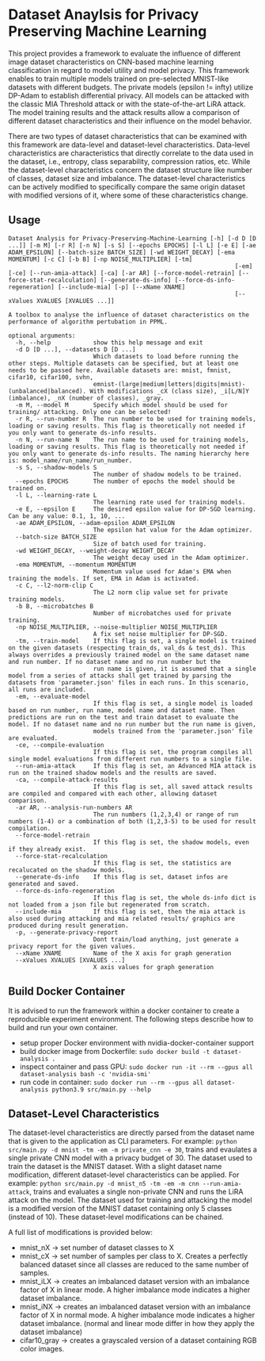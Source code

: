 # Dataset Anaylsis for Privacy Preserving Machine Learning

This project provides a framework to evaluate the influence of different image dataset characteristics on CNN-based machine learning classification in regard to model utility and model privacy.
This framework enables to train multiple models trained on pre-selected MNIST-like datasets with different budgets.
The private models (epsilon != infty) utilize DP-Adam to establish differential privacy.
All models can be attacked with the classic MIA Threshold attack or with the state-of-the-art LiRA attack.
The model training results and the attack results allow a comparison of different dataset characteristics and their influence on the model behavior.

There are two types of dataset characteristics that can be examined with this framework are data-level and dataset-level characteristics.
Data-level characteristics are characteristics that directly correlate to the data used in the dataset, i.e., entropy, class separability, compression ratios, etc.
While the dataset-level characteristics concern the dataset structure like number of classes, dataset size and imbalance.
The dataset-level characteristics can be actively modified to specifically compare the same origin dataset with modified versions of it, where some of these characteristics change.

## Usage
```
Dataset Analysis for Privacy-Preserving-Machine-Learning [-h] [-d D [D ...]] [-m M] [-r R] [-n N] [-s S] [--epochs EPOCHS] [-l L] [-e E] [-ae ADAM_EPSILON] [--batch-size BATCH_SIZE] [-wd WEIGHT_DECAY] [-ema MOMENTUM] [-c C] [-b B] [-np NOISE_MULTIPLIER] [-tm]
                                                                [-em] [-ce] [--run-amia-attack] [-ca] [-ar AR] [--force-model-retrain] [--force-stat-recalculation] [--generate-ds-info] [--force-ds-info-regeneration] [--include-mia] [-p] [--xName XNAME]
                                                                [--xValues XVALUES [XVALUES ...]]

A toolbox to analyse the influence of dataset characteristics on the performance of algorithm pertubation in PPML.

optional arguments:
  -h, --help            show this help message and exit
  -d D [D ...], --datasets D [D ...]
                        Which datasets to load before running the other steps. Multiple datasets can be specified, but at least one needs to be passed here. Available datasets are: mnist, fmnist, cifar10, cifar100, svhn,
                        emnist-(large|medium|letters|digits|mnist)-(unbalanced|balanced). With modifications _cX (class size), _i[L/N]Y (imbalance), _nX (number of classes), _gray.
  -m M, --model M       Specify which model should be used for training/ attacking. Only one can be selected!
  -r R, --run-number R  The run number to be used for training models, loading or saving results. This flag is theoretically not needed if you only want to generate ds-info results.
  -n N, --run-name N    The run name to be used for training models, loading or saving results. This flag is theoretically not needed if you only want to generate ds-info results. The naming hierarchy here is: model_name/run_name/run_number.
  -s S, --shadow-models S
                        The number of shadow models to be trained.
  --epochs EPOCHS       The number of epochs the model should be trained on.
  -l L, --learning-rate L
                        The learning rate used for training models.
  -e E, --epsilon E     The desired epsilon value for DP-SGD learning. Can be any value: 0.1, 1, 10, ...
  -ae ADAM_EPSILON, --adam-epsilon ADAM_EPSILON
                        The epsilon hat value for the Adam optimizer.
  --batch-size BATCH_SIZE
                        Size of batch used for training.
  -wd WEIGHT_DECAY, --weight-decay WEIGHT_DECAY
                        The weight decay used in the Adam optimizer.
  -ema MOMENTUM, --momentum MOMENTUM
                        Momentum value used for Adam's EMA when training the models. If set, EMA in Adam is activated.
  -c C, --l2-norm-clip C
                        The L2 norm clip value set for private training models.
  -b B, --microbatches B
                        Number of microbatches used for private training.
  -np NOISE_MULTIPLIER, --noise-multiplier NOISE_MULTIPLIER
                        A fix set noise multiplier for DP-SGD.
  -tm, --train-model    If this flag is set, a single model is trained on the given datasets (respecting train_ds, val_ds & test_ds). This always overrides a previously trained model on the same dataset name and run number. If no dataset name and no run number but the
                        run name is given, it is assumed that a single model from a series of attacks shall get trained by parsing the datasets from 'parameter.json' files in each runs. In this scenario, all runs are included.
  -em, --evaluate-model
                        If this flag is set, a single model is loaded based on run number, run name, model name and dataset name. Then predictions are run on the test and train dataset to evaluate the model. If no dataset name and no run number but the run name is given,
                        models trained from the 'parameter.json' file are evaluated.
  -ce, --compile-evaluation
                        If this flag is set, the program compiles all single model evaluations from different run numbers to a single file.
  --run-amia-attack     If this flag is set, an Advanced MIA attack is run on the trained shadow models and the results are saved.
  -ca, --compile-attack-results
                        If this flag is set, all saved attack results are compiled and compared with each other, allowing dataset comparison.
  -ar AR, --analysis-run-numbers AR
                        The run numbers (1,2,3,4) or range of run numbers (1-4) or a combination of both (1,2,3-5) to be used for result compilation.
  --force-model-retrain
                        If this flag is set, the shadow models, even if they already exist.
  --force-stat-recalculation
                        If this flag is set, the statistics are recalucated on the shadow models.
  --generate-ds-info    If this flag is set, dataset infos are generated and saved.
  --force-ds-info-regeneration
                        If this flag is set, the whole ds-info dict is not loaded from a json file but regenerated from scratch.
  --include-mia         If this flag is set, then the mia attack is also used during attacking and mia related results/ graphics are produced during result generation.
  -p, --generate-privacy-report
                        Dont train/load anything, just generate a privacy report for the given values.
  --xName XNAME         Name of the X axis for graph generation
  --xValues XVALUES [XVALUES ...]
                        X axis values for graph generation
```

## Build Docker Container
It is advised to run the framework within a docker container to create a reproducible experiment environment.
The following steps describe how to build and run your own container.

- setup proper Docker environment with nvidia-docker-container support
- build docker image from Dockerfile: `sudo docker build -t dataset-analysis .`
- inspect container and pass GPU: `sudo docker run -it --rm --gpus all dataset-analysis bash -c 'nvidia-smi'`
- run code in container: `sudo docker run --rm --gpus all dataset-analysis python3.9 src/main.py --help`

## Dataset-Level Characteristics
The dataset-level characteristics are directly parsed from the dataset name that is given to the application as CLI parameters.
For example: `python src/main.py -d mnist -tm -em -m private_cnn -e 30`, trains and evaulates a single private CNN model with a privacy budget of 30. The dataset used to train the dataset is the MNIST dataset.
With a slight dataset name modification, different dataset-level characteristics can be applied.
For example: `python src/main.py -d mnist_n5 -tm -em -m cnn --run-amia-attack`, trains and evaluates a single non-private CNN and runs the LiRA attack on the model. The dataset used for training and attacking the model is a modified version of the MNIST dataset containing only 5 classes (instead of 10).
These dataset-level modifications can be chained.

A full list of modifications is provided below:
- mnist_nX -> set number of dataset classes to X
- mnist_cX -> set number of samples per class to X. Creates a perfectly balanced dataset since all classes are reduced to the same number of samples.
- mnist_iLX -> creates an imbalanced dataset version with an imbalance factor of X in linear mode. A higher imbalance mode indicates a higher dataset imbalance.
- mnist_iNX -> creates an imbalanced dataset version with an imbalance factor of X in normal mode. A higher imbalance mode indicates a higher dataset imbalance. (normal and linear mode differ in how they apply the dataset imbalance)
- cifar10_gray -> creates a grayscaled version of a dataset containing RGB color images.
